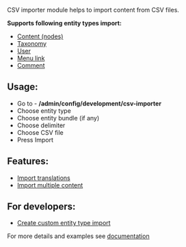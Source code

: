 CSV importer module helps to import content from CSV files. 

<strong>Supports following entity types import: </strong>

<ul>
  <li><a target="_blank" href="https://www.drupal.org/docs/8/modules/csv-importer/examples">Content (nodes)</a></li>
  <li><a target="_blank" href="https://www.drupal.org/docs/8/modules/csv-importer/examples">Taxonomy</a></li>
  <li><a target="_blank" href="https://www.drupal.org/docs/8/modules/csv-importer/examples">User</a> </li>
  <li><a target="_blank" href="https://www.drupal.org/docs/8/modules/csv-importer/import-menu-link-content">Menu link</a></li>
  <li><a target="_blank" href="https://www.drupal.org/docs/8/modules/csv-importer/import-comment">Comment</a></li>
</ul>

<h2>Usage:</h2>

<ul>
  <li>Go to - <strong>/admin/config/development/csv-importer</strong></li>
  <li>Choose entity type</li>
  <li>Choose entity bundle (if any)</li>
  <li>Choose delimiter</li>
  <li>Choose CSV file</li>
  <li>Press Import</li>
</ul>

<h2>Features:</h2>
<ul>
  <li><a target="_blank" href="https://www.drupal.org/docs/8/modules/csv-importer/import-translations">Import translations</a></li>
  <li><a target="_blank" href="https://www.drupal.org/docs/8/modules/csv-importer/import-multiple-content">Import multiple content</a></li>
</ul>

<h2>For developers:</h2>
<ul>
  <li><a href="https://www.drupal.org/docs/8/modules/csv-importer/create-custom-entity-type-import">Create custom entity type import</a></li>
</ul>

For more details and examples see <a target="_blank" href="https://www.drupal.org/docs/8/modules/csv-importer">documentation</a>
